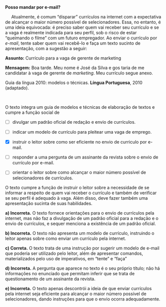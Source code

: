 

**Posso mandar por e-mail?**

     Atualmente, é comum “disparar” currículos na internet com a expectativa de alcançar o maior número possível de selecionadores. Essa, no entanto, é uma ideia equivocada: é preciso saber quem vai receber seu currículo e se a vaga é realmente indicada para seu perfil, sob o risco de estar “queimando o filme” com um futuro empregador. Ao enviar o currículo por *e-mail*, tente saber quem vai recebê-lo e faça um texto sucinto de apresentação, com a sugestão a seguir:

**Assunto:** Currículo para a vaga de gerente de marketing

**Mensagem:** Boa tarde. Meu nome é José da Silva e gos taria de me candidatar à vaga de gerente de *marketing*. Meu currículo segue anexo.

Guia da língua 2010: modelos o técnicas. **Língua Portuguesa**, 2010 (adaptado).

 

O texto integra um guia de modelos e técnicas de elaboração de textos e cumpre a função social de



- [ ] divulgar um padrão oficial de redação e envio de currículos.
- [ ] indicar um modelo de currículo para pleitear uma vaga de emprego.
- [x] instruir o leitor sobre como ser eficiente no envio de curriculo por e-mail.
- [ ] responder a uma pergunta de um assinante da revista sobre o envio de currículo por e-mail.
- [ ] orientar o leitor sobre como alcançar o maior número possível de selecionadores de currículos.


O texto cumpre a função de instruir o leitor sobre a necessidade de se informar a respeito de quem vai receber o currículo e também de verificar se seu perfil é adequado à vaga. Além disso, deve fazer também uma apresentação sucinta de suas habilidades.

**a) Incorreta.** O texto fornece orientações para o envio de currículos pela internet, mas não faz a divulgação de um padrão oficial para a redação e o envio de currículos, e sequer menciona a existência de um padrão oficial.

**b) Incorreta.** O texto não apresenta um modelo de currículo, instruindo o leitor apenas sobre como enviar um currículo pela internet.

**c) Correta.** O texto trata de uma instrução por sugerir um modelo de e-mail que poderia ser utilizado pelo leitor, além de apresentar comandos, materializados pelo uso de imperativos, em “tente” e “faça”

**d) Incorreta.** A pergunta que aparece no texto é o seu próprio título; não há informações no enunciado que permitam inferir que se trata de questionamento de um assinante da revista.

**e) Incorreta.** O texto apenas descontrói a ideia de que enviar currículos pela internet seja eficiente para alcançar o maior número possível de selecionadores, dando instruções para que o envio ocorra adequadamente.

        